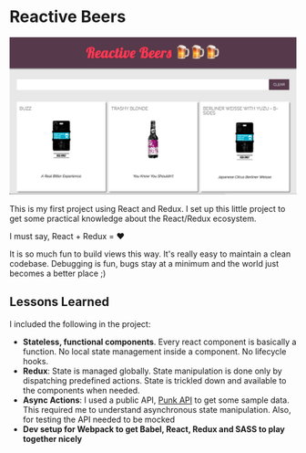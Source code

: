 # Reactive Beers

<img src="snapshot.jpg" alt="">

This is my first project using React and Redux. I set up this little project to get some practical knowledge about the React/Redux ecosystem.

I must say, React + Redux = ❤️

It is so much fun to build views this way. It's really easy to maintain a clean codebase. Debugging is fun, bugs stay at a minimum and the world just becomes a better place ;)

## Lessons Learned

I included the following in the project:

* **Stateless, functional components**. Every react component is basically a function. No local state management inside a component. No lifecycle hooks.
* **Redux**: State is managed globally. State manipulation is done only by dispatching predefined actions. State is trickled down and available to the components when needed.
* **Async Actions**: I used a public API, [Punk API](https://punkapi.com/) to get some sample data. This required me to understand asynchronous state manipulation. Also, for testing the API needed to be mocked
* **Dev setup for Webpack to get Babel, React, Redux and SASS to play together nicely**


